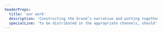 ```yaml
---
headerProps:
  title: 'our work'
  description: 'Constructing the brand’s narrative and putting together the right multi-format content, to be distributed in the appropriate channels, should be among any organization’s top priorities to get the word out.'
  specialLine: 'to be distributed in the appropriate channels, should'
---
```

